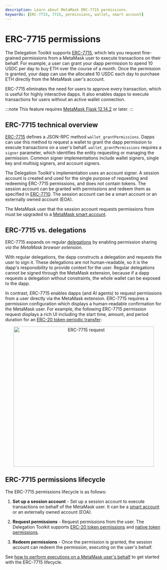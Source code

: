```yaml
---
description: Learn about MetaMask ERC-7715 permissions.
keywords: [ERC-7715, 7715, permissions, wallet, smart account]
---
```


# ERC-7715 permissions

The Delegation Toolkit supports [ERC-7715](https://eips.ethereum.org/EIPS/eip-7715), which lets you request fine-grained permissions from a MetaMask user to execute transactions on their behalf.
For example, a user can grant your dapp permission to spend 10 USDC per day to buy ETH over the course of a month.
Once the permission is granted, your dapp can use the allocated 10 USDC each day to purchase ETH directly from the MetaMask user's account.

ERC-7715 eliminates the need for users to approve every transaction, which is useful for highly interactive dapps.
It also enables dapps to execute transactions for users without an active wallet connection.

:::note
This feature requires [MetaMask Flask 12.14.2](/snaps/get-started/install-flask) or later.
:::

## ERC-7715 technical overview

[ERC-7715](https://eips.ethereum.org/EIPS/eip-7715) defines a JSON-RPC method `wallet_grantPermissions`. 
Dapps can use this method to request a wallet to grant the dapp permission to execute transactions on a user's behalf.
`wallet_grantPermissions` requires a `signer` parameter, which identifies the entity requesting or managing the permission.
Common signer implementations include wallet signers, single key and multisig signers, and account signers.

The Delegation Toolkit's implementation uses an account signer.
A session account is created and used for the single purpose of requesting and redeeming ERC-7715 permissions, and does not contain tokens.
The session account can be granted with permissions and redeem them as specified in [ERC-7710](https://eips.ethereum.org/EIPS/eip-7710).
The session account can be a smart account or an externally owned account (EOA).

The MetaMask user that the session account requests permissions from must be upgraded to a [MetaMask smart account](smart-accounts.md).

## ERC-7715 vs. delegations

ERC-7715 expands on regular [delegations](delegation/index.md) by enabling permission sharing *via the MetaMask browser extension*.

With regular delegations, the dapp constructs a delegation and requests the user to sign it.
These delegations are not human-readable, so it is the dapp's responsibility to provide context for the user.
Regular delegations cannot be signed through the MetaMask extension, because if a dapp requests a delegation without constraints, the whole wallet can be exposed to the dapp.

In contrast, ERC-7715 enables dapps (and AI agents) to request permissions from a user directly via the MetaMask extension.
ERC-7715 requires a permission configuration which displays a human-readable confirmation for the MetaMask user.
For example, the following ERC-7715 permission request displays a rich UI including the start time, amount, and period duration for an [ERC-20 token periodic transfer](../guides/erc7715/use-permissions/erc20-token.md#erc-20-periodic-permission):

<p align="center">
<img src={require("../assets/erc7715-request.png").default} alt="ERC-7715 request" width="450px" class="appScreen" />
</p>

## ERC-7715 permissions lifecycle

The ERC-7715 permissions lifecycle is as follows:

1. **Set up a session account** - Set up a session account to execute transactions on behalf of the MetaMask user.
  It can be a [smart account](smart-accounts.md) or an externally owned account (EOA).

2. **Request permissions** - Request permissions from the user.
  The Delegation Toolkit supports [ERC-20 token permissions](../guides/erc7715/use-permissions/erc20-token.md) and
  [native token permissions](../guides/erc7715/use-permissions/native-token.md).

4. **Redeem permissions** - Once the permission is granted, the session account can redeem the permission, executing on the user's behalf.

See [how to perform executions on a MetaMask user's behalf](../guides/erc7715/execute-on-metamask-user-behalf.md) to get started with the ERC-7715 lifecycle.
